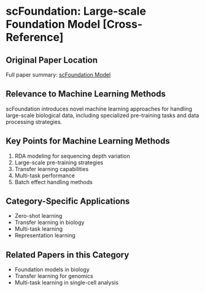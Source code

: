# scFoundation: Large-scale Foundation Model [Cross-Reference]

## Original Paper Location
Full paper summary: [scFoundation Model](../../../methodology-and-algorithms/deep-learning-architectures/2024-06-scFoundation-foundation-model-natmethods.md)

## Relevance to Machine Learning Methods
scFoundation introduces novel machine learning approaches for handling large-scale biological data, including specialized pre-training tasks and data processing strategies.

## Key Points for Machine Learning Methods
1. RDA modeling for sequencing depth variation
2. Large-scale pre-training strategies
3. Transfer learning capabilities
4. Multi-task performance
5. Batch effect handling methods

## Category-Specific Applications
- Zero-shot learning
- Transfer learning in biology
- Multi-task learning
- Representation learning

## Related Papers in this Category
- Foundation models in biology
- Transfer learning for genomics
- Multi-task learning in single-cell analysis

